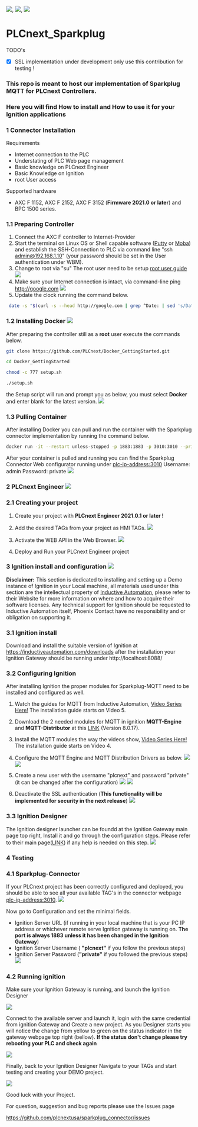 ![](images/Screenshot%202020-12-01%20080740.jpg), ![](images/Screenshot%202020-12-01%20101412.jpg), ![](images/Screenshot%202020-12-01%20122129.jpg)

# **PLCnext_Sparkplug**

TODO's
- [x] SSL implementation under development only use this contribution for testing !

### This repo is meant to host our implementation of Sparkplug MQTT for PLCnext Controllers. 
### Here you will find How to install and How to use it for your Ignition applications

### **1 Connector Installation**

Requirements
  * Internet connection to the PLC
  * Understating of PLC Web page management
  * Basic knowledge on PLCnext Engineer
  * Basic Knowledge on Ignition
  * root User access

Supported hardware
* AXC F 1152, AXC F 2152, AXC F 3152 (**Firmware 2021.0 or later**) and BPC 1500 series. 

### **1.1 Preparing Controller**  

1. Connect the AXC F controller to Internet-Provider
2. Start the terminal on Linux OS or Shell capable software ([Putty](https://www.chiark.greenend.org.uk/~sgtatham/putty/latest.html) or [Moba](https://mobaxterm.mobatek.net/download.html)) and establish the SSH-Connection to PLC via command line "ssh admin@192.168.1.10" (your password should be set in the User authentication under WBM).
3. Change to root via "su" The root user need to be setup [root user guide](<https://github.com/plcnextusa/PLCnext-Guides/blob/master/Appendices/Appendix%204%20How%20to%20create%20a%20root%20user%20in%20SSH.pdf>)
   ![](images/rootuser.gif)
4. Make sure your Internet connection is intact, via command-line ping http://google.com
   ![](images/ping.gif)
5. Update the clock running the command below.

```bash
 date -s "$(curl -s --head http://google.com | grep ^Date: | sed 's/Date: //g')"
```
### **1.2 Installing Docker** ![](images/docker.png)

After preparing the controller still as a **root** user execute the commands below.

```bash
git clone https://github.com/PLCnext/Docker_GettingStarted.git 

cd Docker_GettingStarted

chmod -c 777 setup.sh

./setup.sh
```
the Setup script will run and prompt you as below, you must select **Docker** and enter blank for the latest version.
![](images/dcokerinstall.gif)

### **1.3 Pulling Container**

After installing Docker you can pull and run the container with the Sparkplug connector implementation by running the command below. 

```bash
docker run -it --restart unless-stopped -p 1883:1883 -p 3010:3010 --privileged --name=sparkplug-connector  plcnextusa/sparkplug-connector:buildx-latest
```
After your container is pulled and running you can find the Sparkplug Connector Web configurator running under <plc-ip-address:3010>
Username: admin   Password: private
![](images/gatewaylogin.png)


### **2 PLCnext Engineer** ![](images/plcnextenglogo.png)

### **2.1 Creating your project**

1. Create your project with **PLCnext Engineer 2021.0.1 or later !**
2. Add the desired TAGs from your project as HMI TAGs.
![](images/plcnexteng1.gif) 

3. Activate the WEB API in the Web Browser.
![](images/plcnexteng2.gif)

4. Deploy and Run your PLCnext Engineer project


### **3 Ignition install and configuration** ![](images/ignitionsmalllogo.jpg)

**Disclaimer:** This section is dedicated to installing and setting up a Demo instance of Ignition in your Local machine, all materials used under this section are the intellectual property of [Inductive Automation](https://inductiveautomation.com/), please refer to their Website for more information on where and how to acquire their software licenses. Any technical support for Ignition should be requested to Inductive Automation itself, Phoenix Contact have no responsibility and or obligation on supporting it.

### **3.1 Ignition install**

Download and install the suitable version of Ignition at https://inductiveautomation.com/downloads after the installation your Ignition Gateway should be running under http://localhost:8088/ 


### **3.2 Configuring Ignition**

After installing Ignition the proper modules for Sparkplug-MQTT need to be installed and configured as well.

1. Watch the guides for MQTT from Inductive Automation, [Video Series Here!](https://inductiveautomation.com/resources/video/mqtt-ignition) The installation guide starts on Video 5.
2. Download the 2 needed modules for MQTT in ignition **MQTT-Engine** and **MQTT-Distributor** at this [LINK](https://inductiveautomation.com/downloads/third-party-modules/8.1.0) (Version 8.0.17).
3. Install the MQTT modules the way the videos show, [Video Series Here!](https://inductiveautomation.com/resources/video/mqtt-ignition) The installation guide starts on Video 4.
4. Configure the MQTT Engine and MQTT Distribution Drivers as below. 
![](images/ignition1.png)
![](images/ignition2.png)

5. Create a new user with the username "plcnext" and password "private" (it can be changed after the configuration)
![](images/ignition3.png)
![](images/ignition4.png)

6. Deactivate the SSL authentication (**This functionality will be implemented for security in the next release**)
![](images/ignition5.png)

### **3.3 Ignition Designer**

The Ignition designer launcher can be foundd at the Ignition Gateway main page top right, Install it and go through the configuration steps. Please refer to their main page([LINK](https://inductiveautomation.com)) if any help is needed on this step. 
 ![](images/Designerinstall.png)


 ### **4 Testing**

 ### **4.1 Sparkplug-Connector**

 If your PLCnext project has been correctly configured and deployed, you should be able to see all your available TAG's in the connector webpage <plc-ip-address:3010>.
 ![](images/gatewaymainpng.png)


Now go to Configuration and set the minimal fields.
* Ignition Server URL (if running in your local machine that is your PC IP address or whichever remote serve Ignition gateway is running on. **The port is always 1883 unless it has been changed in the Ignition Gateway**)
* Ignition Server Username ( **"plcnext"** if you follow the previous steps)
* Ignition Server Password (**"private"** if you followed the previous steps)
![](images/gatewayconfig.png)


 ### **4.2 Running ignition**

 Make sure your Ignition Gateway is running, and launch the Ignition Designer 

![](images/designermain.png)

Connect to the available server and launch it, login with the same credential from ignition Gateway and Create a new project.
As you Designer starts you will notice the change from yellow to green on the status indicator in the gateway webpage top right (bellow). **If the status don't change please try rebooting your PLC and check again**

![](images/gatewaygreenstatus.png)

Finally, back to your Ignition Designer Navigate to your TAGs and start testing and creating your DEMO project. 

![](images/designerDemo.gif)

Good luck with your Project.

For question, suggestion and bug reports please use the Issues page

https://github.com/plcnextusa/sparkplug_connector/issues